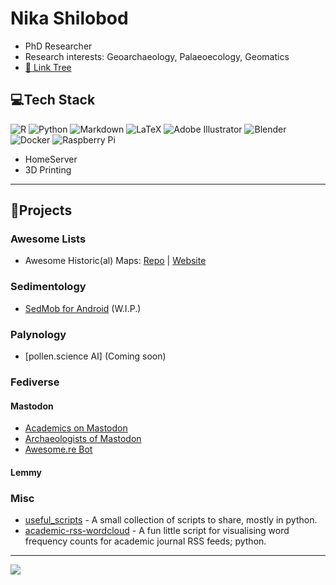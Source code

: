 # Nika Shilobod
- PhD Researcher
- Research interests: Geoarchaeology, Palaeoecology, Geomatics
- [🔗 Link Tree](https://nikashilobod.com)

## 💻Tech Stack
![R](https://img.shields.io/badge/r-%23276DC3.svg?style=flat-square&logo=r&logoColor=white) ![Python](https://img.shields.io/badge/python-3670A0?style=flat-square&logo=python&logoColor=ffdd54) ![Markdown](https://img.shields.io/badge/markdown-%23000000.svg?style=flat-square&logo=markdown&logoColor=white) ![LaTeX](https://img.shields.io/badge/latex-%23008080.svg?style=flat-square&logo=latex&logoColor=white) ![Adobe Illustrator](https://img.shields.io/badge/adobeillustrator-%23FF9A00.svg?style=flat-square&logo=adobeillustrator&logoColor=white) ![Blender](https://img.shields.io/badge/blender-%23F5792A.svg?style=flat-square&logo=blender&logoColor=white) ![Docker](https://img.shields.io/badge/docker-%230db7ed.svg?style=flat-square&logo=docker&logoColor=white) ![Raspberry Pi](https://img.shields.io/badge/-RaspberryPi-C51A4A?style=flat-square&logo=Raspberry-Pi)
- HomeServer
- 3D Printing

---

## 📌Projects
### Awesome Lists
* Awesome Historic(al) Maps: [Repo](https://github.com/stark1tty/Awesome-Historic_al-Maps) | [Website](http://www.historicalmaps.world/)

### Sedimentology 
* [SedMob for Android](https://github.com/stark1tty/SedMob) (W.I.P.)

### Palynology
* [pollen.science AI] (Coming soon)

### Fediverse

#### Mastodon
* [Academics on Mastodon](https://nathanlesage.github.io/academics-on-mastodon/)
* [Archaeologists of Mastodon](https://stark1tty.github.io/Mastodon-Archaeology/)
* [Awesome.re Bot](https://botsin.space/@awesome__re)

#### Lemmy

### Misc
* [useful_scripts](https://github.com/stark1tty/useful_scripts) - A small collection of scripts to share, mostly in python. 
* [academic-rss-wordcloud](https://github.com/stark1tty/academic-rss-wordcloud) - A fun little script for visualising word frequency counts for academic journal RSS feeds; python.

---

[![](https://visitcount.itsvg.in/api?id=stark1tty&icon=0&color=3)](https://visitcount.itsvg.in)
